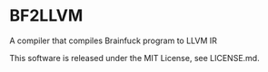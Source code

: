 # BF2LLVM
A compiler that compiles Brainfuck program to LLVM IR

This software is released under the MIT License, see LICENSE.md.
